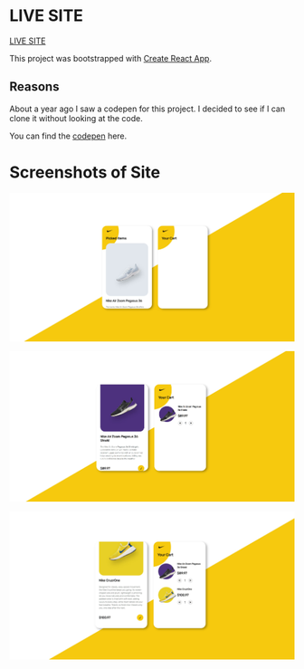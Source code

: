 # LIVE SITE
[LIVE SITE](https://awesome-babbage-cafd0f.netlify.app/)

This project was bootstrapped with [Create React App](https://github.com/facebook/create-react-app).

## Reasons
About a year ago I saw a codepen for this project. I decided to see if I can clone it without looking at the code.

You can find the [codepen](https://codepen.io/mo-ro/pen/jObjGJm) here.

# Screenshots of Site

![readme1](https://github.com/ArizonaMangoJuice/Nike-Shop/blob/master/src/images/readme1.jpg)

![readme1](https://github.com/ArizonaMangoJuice/Nike-Shop/blob/master/src/images/readme2.jpg)

![readme1](https://github.com/ArizonaMangoJuice/Nike-Shop/blob/master/src/images/readme4.jpg)

